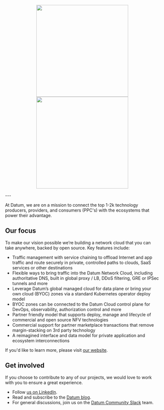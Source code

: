 <p align="center">
  <img width="300" src="https://github.com/user-attachments/assets/4379c96c-edd2-42e1-8ed4-6c20e9ebb291?sanitize=true#gh-light-mode-only">
  <img width="300" src="https://github.com/user-attachments/assets/65693b13-494b-4c51-a94d-86d4fe79b82b?sanitize=true#gh-dark-mode-only">
</p>
---

At Datum, we are on a mission to connect the top 1-2k technology producers, providers, and consumers (PPC's) with the ecosystems that power their advantage. 

## Our focus
To make our vision possible we’re building a network cloud that you can take anywhere, backed by open source. Key features include:

- Traffic management with service chaining to offload Internet and app traffic and route securely in private, controlled paths to clouds, SaaS services or other destinations
- Flexible ways to bring traffic into the Datum Network Cloud, including authoritative DNS, built in global proxy / LB, DDoS filtering, GRE or IPSec tunnels and more
- Leverage Datum’s global managed cloud for data plane or bring your own cloud (BYOC) zones via a standard Kubernetes operator deploy model
- BYOC zones can be connected to the Datum Cloud control plane for DevOps, observability, authorization control and more
- Partner friendly model that supports deploy, manage and lifecycle of commercial and open source NFV technologies
- Commercial support for partner marketplace transactions that remove margin-stacking on 3rd party technology
- A reimagined interface and data model for private application and ecosystem interconnections

If you'd like to learn more, please visit [our website](https://www.datum.net). 

## Get involved

If you choose to contribute to any of our projects, we would love to work with you to ensure a great experience.

- Follow [us on LinkedIn](https://www.linkedin.com/company/datum-cloud/).
- Read and subscribe to the [Datum blog](https://www.datum.net/blog/).
- For general discussions, join us on the [Datum Community Slack](https://slack.datum.net) team.
